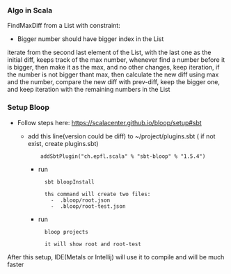 ### Algo in Scala

FindMaxDiff from a List with constraint:
- Bigger number should have bigger index in the List

iterate from the second last element of the List, with the last one as the initial diff, keeps track
of the max number, whenever find a number before it is bigger, then make it as the max, and no other
changes, keep iteration, if the number is not bigger thant max, then calculate the new diff using max
and the number, compare the new diff with prev-diff, keep the bigger one, and keep iteration with the
remaining numbers in the List

### Setup Bloop

- Follow steps here:
  https://scalacenter.github.io/bloop/setup#sbt
  - add this line(version could be diff) to ~/project/plugins.sbt ( if not exist, create plugins.sbt) 

            addSbtPlugin("ch.epfl.scala" % "sbt-bloop" % "1.5.4")

    - run
      
            sbt bloopInstall
            
            ths command will create two files:
              -  .bloop/root.json
              -  .bloop/root-test.json

    - run 
  
            bloop projects

            it will show root and root-test
  
After this setup, IDE(Metals or Intellij) will use it to compile and will be much faster